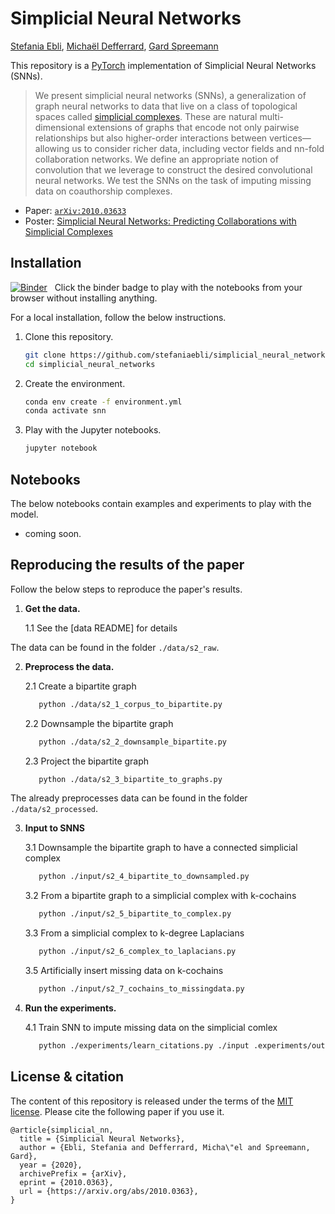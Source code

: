 # Simplicial Neural Networks

[Stefania Ebli], [Michaël Defferrard], [Gard Spreemann]

[Stefania Ebli]: https://people.epfl.ch/stefania.ebli
[Michaël Defferrard]: https://deff.ch/
[Gard Spreemann]: https://www.epfl.ch/labs/hessbellwald-lab/

This repository is a [PyTorch] implementation of Simplicial Neural Networks (SNNs).

> We present simplicial neural networks (SNNs), a generalization of graph neural networks to data that live on a class of topological spaces called [simplicial complexes].
> These are natural multi-dimensional extensions of graphs that encode not only pairwise relationships but also higher-order interactions between vertices—allowing us to consider richer data, including vector fields and nn-fold collaboration networks.
> We define an appropriate notion of convolution that we leverage to construct the desired convolutional neural networks.
> We test the SNNs on the task of imputing missing data on coauthorship complexes.

[PyTorch]: https://pytorch.org
[simplicial complexes]: https://en.wikipedia.org/wiki/Simplicial_complex

* Paper: [`arXiv:2010.03633`][paper]
* Poster: [Simplicial Neural Networks: Predicting Collaborations with Simplicial Complexes][poster]

[paper]: https://arxiv.org/abs/2010.03633
[poster]: https://www.dropbox.com/s/nwzbizjiunqk3g6/Ebli.pdf

## Installation

[![Binder](https://mybinder.org/badge_logo.svg)][binder_lab]
&nbsp; Click the binder badge to play with the notebooks from your browser without installing anything.

[binder_lab]: https://mybinder.org/v2/gh/xxx/snn/outputs?urlpath=lab


For a local installation, follow the below instructions.

1. Clone this repository.
   ```sh
   git clone https://github.com/stefaniaebli/simplicial_neural_networks.git 
   cd simplicial_neural_networks
   ```

2. Create the environment.
   ```sh
   conda env create -f environment.yml
   conda activate snn
   ```

3. Play with the Jupyter notebooks.
   ```sh
   jupyter notebook
   ```

## Notebooks

The below notebooks contain examples and experiments to play with the model.

- coming soon.


## Reproducing the results of the paper

Follow the below steps to reproduce the paper's results.

1. **Get the data.**

      1.1  See the [data README] for details
      
The data can be found in the folder ``` ./data/s2_raw ```.


2. **Preprocess the data.**

   2.1 Create a bipartite graph
   ```sh
      python ./data/s2_1_corpus_to_bipartite.py
   ```
   2.2 Downsample the bipartite graph
   ```sh
      python ./data/s2_2_downsample_bipartite.py
   ```
   2.3 Project the bipartite graph
    ```sh
       python ./data/s2_3_bipartite_to_graphs.py
   ```
   
The already preprocesses data can be found in the folder ``` ./data/s2_processed ```.


3. **Input to SNNS**
     
    3.1 Downsample the bipartite graph to have a connected simplicial complex  
   ```sh
      python ./input/s2_4_bipartite_to_downsampled.py
   ```
    3.2 From a bipartite graph to a simplicial complex with k-cochains
   ```sh
      python ./input/s2_5_bipartite_to_complex.py
   ```     
    3.3 From a simplicial complex to k-degree Laplacians 
   ```sh
      python ./input/s2_6_complex_to_laplacians.py
   ```       
    3.5 Artificially insert missing data on k-cochains
   ```sh
      python ./input/s2_7_cochains_to_missingdata.py
   ```      
4. **Run the experiments.**

     4.1 Train SNN to impute missing data on the simplicial comlex
   ```sh
      python ./experiments/learn_citations.py ./input .experiments/output 150250 30
   ``` 
## License & citation

The content of this repository is released under the terms of the [MIT license](LICENSE.txt).
Please cite the following paper if you use it.

```
@article{simplicial_nn,
  title = {Simplicial Neural Networks},
  author = {Ebli, Stefania and Defferrard, Micha\"el and Spreemann, Gard},
  year = {2020},
  archivePrefix = {arXiv},
  eprint = {2010.0363},
  url = {https://arxiv.org/abs/2010.0363},
}
```
